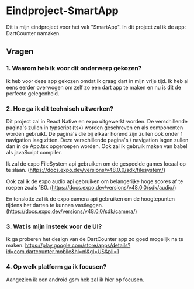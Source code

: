 # Eindproject-SmartApp

Dit is mijn eindproject voor het vak "SmartApp".
In dit project zal ik de app: DartCounter namaken.

## Vragen

### 1. Waarom heb ik voor dit onderwerp gekozen?

Ik heb voor deze app gekozen omdat ik graag dart in mijn vrije tijd.
Ik heb al eens eerder overwogen om zelf zo een dart app te maken en nu is dit de perfecte gelegenheid.

### 2. Hoe ga ik dit technisch uitwerken?

Dit project zal in React Native en expo uitgewerkt worden.
De verschillende pagina's zullen in typscript (tsx) worden geschreven en als componenten worden gebruikt.
De pagina's die bij elkaar horend zijn zullen ook onder 1 navigation laag zitten.
Deze verschillende pagina's / navigation lagen zullen dan in de App.tsx opgeroepen worden.
Ook zal ik gebruik maken van babel als javaScript compiler.

Ik zal de expo FileSystem api gebruiken om de gespeelde games locaal op te slaan.
(https://docs.expo.dev/versions/v48.0.0/sdk/filesystem/)

Ook zal ik de expo audio api gebruiken om belangerijke hoge scores af te roepen zoals 180.
(https://docs.expo.dev/versions/v48.0.0/sdk/audio/)

En tenslotte zal ik de expo camera api gebruiken om de hoogtepunten tijdens het darten te kunnen vastleggen.
(https://docs.expo.dev/versions/v48.0.0/sdk/camera/)

### 3. Wat is mijn insteek voor de UI?

Ik ga proberen het design van de DartCounter app zo goed mogelijk na te maken.
https://play.google.com/store/apps/details?id=com.dartcounter.mobile&hl=nl&gl=US&pli=1

### 4. Op welk platform ga ik focusen?

Aangezien ik een android gsm heb zal ik hier op focusen.
